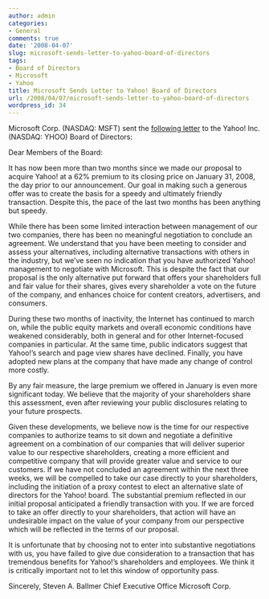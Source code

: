 ```yaml
---
author: admin
categories:
- General
comments: true
date: '2008-04-07'
slug: microsoft-sends-letter-to-yahoo-board-of-directors
tags:
- Board of Directors
- Microsoft
- Yahoo
title: Microsoft Sends Letter to Yahoo! Board of Directors
url: /2008/04/07/microsoft-sends-letter-to-yahoo-board-of-directors
wordpress_id: 34
---
```



Microsoft Corp. (NASDAQ: MSFT) sent the [following letter](http://www.microsoft.com/presspass/press/2008/apr08/04-05LetterPR.mspx) to the Yahoo! Inc. (NASDAQ: YHOO) Board of Directors:

Dear Members of the Board:

It has now been more than two months since we made our proposal to acquire Yahoo! at a 62% premium to its closing price on January 31, 2008, the day prior to our announcement. Our goal in making such a generous offer was to create the basis for a speedy and ultimately friendly transaction. Despite this, the pace of the last two months has been anything but speedy.

While there has been some limited interaction between management of our two companies, there has been no meaningful negotiation to conclude an agreement. We understand that you have been meeting to consider and assess your alternatives, including alternative transactions with others in the industry, but we’ve seen no indication that you have authorized Yahoo! management to negotiate with Microsoft. This is despite the fact that our proposal is the only alternative put forward that offers your shareholders full and fair value for their shares, gives every shareholder a vote on the future of the company, and enhances choice for content creators, advertisers, and consumers.

During these two months of inactivity, the Internet has continued to march on, while the public equity markets and overall economic conditions have weakened considerably, both in general and for other Internet-focused companies in particular. At the same time, public indicators suggest that Yahoo!’s search and page view shares have declined. Finally, you have adopted new plans at the company that have made any change of control more costly.

By any fair measure, the large premium we offered in January is even more significant today. We believe that the majority of your shareholders share this assessment, even after reviewing your public disclosures relating to your future prospects.

Given these developments, we believe now is the time for our respective companies to authorize teams to sit down and negotiate a definitive agreement on a combination of our companies that will deliver superior value to our respective shareholders, creating a more efficient and competitive company that will provide greater value and service to our customers. If we have not concluded an agreement within the next three weeks, we will be compelled to take our case directly to your shareholders, including the initiation of a proxy contest to elect an alternative slate of directors for the Yahoo! board. The substantial premium reflected in our initial proposal anticipated a friendly transaction with you. If we are forced to take an offer directly to your shareholders, that action will have an undesirable impact on the value of your company from our perspective which will be reflected in the terms of our proposal.

It is unfortunate that by choosing not to enter into substantive negotiations with us, you have failed to give due consideration to a transaction that has tremendous benefits for Yahoo!’s shareholders and employees. We think it is critically important not to let this window of opportunity pass.

Sincerely,
Steven A. Ballmer
Chief Executive Office
Microsoft Corp.
